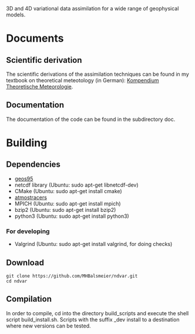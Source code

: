 3D and 4D variational data assimilation for a wide range of geophysical models.

# Documents

## Scientific derivation

The scientific derivations of the assimilation techniques can be found in my textbook on theoretical meteotology (in German): [Kompendium Theoretische Meteorologie](https://raw.githubusercontent.com/MHBalsmeier/kompendium/master/kompendium.pdf).

## Documentation

The documentation of the code can be found in the subdirectory doc.

# Building

## Dependencies

* [geos95](https://github.com/MHBalsmeier/geos95)
* netcdf library (Ubuntu: sudo apt-get libnetcdf-dev)
* CMake (Ubuntu: sudo apt-get install cmake)
* [atmostracers](https://github.com/MHBalsmeier/atmostracers)
* MPICH (Ubuntu: sudo apt-get install mpich)
* bzip2 (Ubuntu: sudo apt-get install bzip2)
* python3 (Ubuntu: sudo apt-get install python3)

### For developing

* Valgrind (Ubuntu: sudo apt-get install valgrind, for doing checks)

## Download

	git clone https://github.com/MHBalsmeier/ndvar.git
	cd ndvar

## Compilation

In order to compile, cd into the directory build\_scripts and execute the shell script build\_install.sh. Scripts with the suffix \_dev install to a destination where new versions can be tested.
